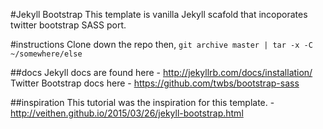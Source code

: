 #Jekyll Bootstrap
This template is vanilla Jekyll scafold that incoporates twitter bootstrap SASS port.

#instructions
Clone down the repo then,
`git archive master | tar -x -C ~/somewhere/else`

##docs
Jekyll docs are found here - http://jekyllrb.com/docs/installation/ <br>
Twitter Bootstrap docs here - https://github.com/twbs/bootstrap-sass

##inspiration
This tutorial was the inspiration for this template. - http://veithen.github.io/2015/03/26/jekyll-bootstrap.html